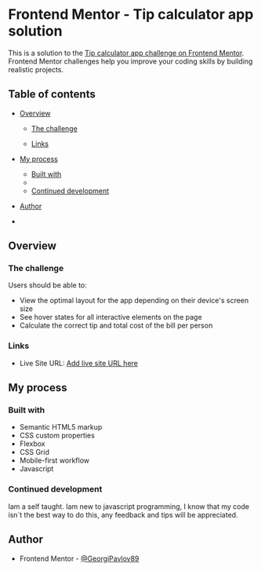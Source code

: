 # Frontend Mentor - Tip calculator app solution

This is a solution to the [Tip calculator app challenge on Frontend Mentor](https://www.frontendmentor.io/challenges/tip-calculator-app-ugJNGbJUX). Frontend Mentor challenges help you improve your coding skills by building realistic projects.

## Table of contents

- [Overview](#overview)

  - [The challenge](#the-challenge)

  - [Links](#links)

- [My process](#my-process)
  - [Built with](#built-with)
  -
  - [Continued development](#continued-development)
- [Author](#author)
-

## Overview

### The challenge

Users should be able to:

- View the optimal layout for the app depending on their device's screen size
- See hover states for all interactive elements on the page
- Calculate the correct tip and total cost of the bill per person

### Links

- Live Site URL: [Add live site URL here](https://your-live-site-url.com)

## My process

### Built with

- Semantic HTML5 markup
- CSS custom properties
- Flexbox
- CSS Grid
- Mobile-first workflow
- Javascript

### Continued development

Iam a self taught. Iam new to javascript programming, I know that my code isn`t the best way to do this, any feedback and tips will be appreciated.

## Author

- Frontend Mentor - [@GeorgiPavlov89](https://www.frontendmentor.io/profile/GeorgiPavlov89)
